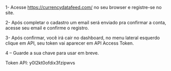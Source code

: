 1- Acesse https://currencydatafeed.com/ no seu browser e registre-se no site.

2- Após completar o cadastro um email será enviado pra confirmar a conta, acesse seu email e confirme o registro.

3- Após confirmar, você irá cair no dashboard, no menu lateral esquerdo clique em API, seu token vai aparecer em API Access Token.

4 – Guarde a sua chave para usar em breve.

Token API: y0l2kt0ofdix3fzipwvs